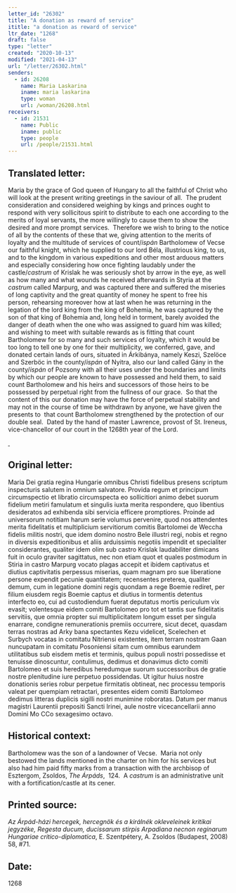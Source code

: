 ```yaml
---
letter_id: "26302"
title: "A donation as reward of service"
ititle: "a donation as reward of service"
ltr_date: "1268"
draft: false
type: "letter"
created: "2020-10-13"
modified: "2021-04-13"
url: "/letter/26302.html"
senders:
  - id: 26208
    name: Maria Laskarina
    iname: maria laskarina
    type: woman
    url: /woman/26208.html
receivers:
  - id: 21531
    name: Public
    iname: public
    type: people
    url: /people/21531.html
---
```

<h2> Translated letter:</h2><p>Maria by the grace of God queen of Hungary to all the faithful of Christ who will look at the present writing greetings in the saviour of all.&nbsp; The prudent consideration and considered weighing by kings and princes ought to respond with very sollicitous spirit to distribute to each one according to the merits of loyal servants, the more willingly to cause them to show the desired and more prompt services.&nbsp; Therefore we wish to bring to the notice of all by the contents of these that we, giving attention to the merits of loyalty and the multitude of services of count/<i>ispán</i> Bartholomew of Vecse our faithful knight, which he supplied to our lord Béla, illustrious king, to us, and to the kingdom in various expeditions and other most arduous matters and especially considering how once fighting laudably under the castle/<em>castrum</em> of Krislak he was seriously shot by arrow in the eye, as well as how many and what wounds he received afterwards in Styria at the <em>castrum</em> called Marpurg, and was captured there and suffered the miseries of long captivity and the great quantity of money he spent to free his person, rehearsing moreover how at last when he was returning in the legation of the lord king from the king of Bohemia, he was captured by the son of that king of Bohemia and, long held in torment, barely avoided the danger of death when the one who was assigned to guard him was killed; and wishing to meet with suitable rewards as is fitting that count Bartholomew for so many and such services of loyalty, which it would be too long to tell one by one for their multiplicity, we conferred, gave, and donated certain lands of ours, situated in Árkibánya, namely Keszi, Szelöce and Szerböc in the county/<i>ispán</i> of Nyitra, also our land called Gány in the county/<i>ispán </i>of Pozsony with all their uses under the boundaries and limits by which our people are known to have possessed and held them, to said count Bartholomew and his heirs and successors of those heirs to be possessed by perpetual right from the fullness of our grace.&nbsp; So that the content of this our donation may have the force of perpetual stability and may not in the course of time be withdrawn by anyone, we have given the presents to&nbsp; that count Bartholomew strengthened by the protection of our double seal.&nbsp; Dated by the hand of master Lawrence, provost of St. Ireneus, vice-chancellor of our court in the 1268th year of the Lord.</p><p><span style="text-decoration: underline;">&nbsp;</span></p><h2 class="mt-4"> Original letter:</h2><p><span>Maria Dei gratia regina Hungarie omnibus Christi fidelibus presens scriptum inspecturis salutem in omnium salvatore. Provida regum et principum circumspectio et libratio circumspecta eo sollicitiori animo debet suorum fidelium metiri famulatum et singulis iuxta merita respondere, quo libentius desideratos ad exhibenda sibi servicia efficere promptiores. Proinde ad universorum notitiam harum serie volumus pervenire, quod nos attendentes merita fidelitatis et multiplicium servitiorum comitis Bartolomei de Weccha fidelis militis nostri, que idem domino nostro Bele illustri regi, nobis et regno in diversis expeditionibus et aliis arduissimis negotiis impendit et specialiter considerantes, qualiter idem olim sub castro Krislak laudabiliter dimicans fuit in oculo graviter sagittatus, nec non etiam quot et quales postmodum in Stiria in castro Marpurg vocato plagas accepit et ibidem captivatus et diutius captivitatis perpessus miserias, quam magnam pro sue liberatione persone expendit pecunie quantitatem; recensentes preterea, qualiter demum, cum in legatione domini regis quondam a rege Boemie rediret, per filium eiusdem regis Boemie captus et diutius in tormentis detentus interfecto eo, cui ad custodiendum fuerat deputatus mortis periculum vix evasit; volentesque eidem comiti Bartolomeo pro tot et tantis sue fidelitatis servitiis, que omnia propter sui multiplicitatem longum esset per singula enarrare, condigne remunerationis premiis occurrere, sicut decet, quasdam terras nostras ad Arky bana spectantes Kezu videlicet, Scelechen et Surbych vocatas in comitatu Nitriensi existentes, item terram nostram Gaan nuncupatam in comitatu Posoniensi sitam cum omnibus earundem utilitatibus sub eisdem metis et terminis, quibus populi nostri possedisse et tenuisse dinoscuntur, contulimus, dedimus et donavimus dicto comiti Bartolomeo et suis heredibus heredumque suorum successoribus de gratie nostre plenitudine iure perpetuo possidendas. Ut igitur huius nostre donationis series robur perpetue firmitatis obtineat, nec processu temporis valeat per quempiam retractari, presentes eidem comiti Bartolomeo dedimus litteras duplicis sigilli nostri munimine roboratas. Datum per manus magistri Laurentii prepositi Sancti Irinei, aule nostre vicecancellarii anno Domini Mo CCo sexagesimo octavo.&nbsp;</span></p><h2 class="mt-4"> Historical context:</h2><p>Bartholomew was the son of a landowner of Vecse. &nbsp;Maria not only bestowed the lands mentioned in the charter on him for his services but also had him paid fifty marks from a transaction with the archbisop of Esztergom, Zsoldos, <i>The Árpáds</i>, &nbsp;124.&nbsp;&nbsp;<span>A&nbsp;</span><em>castrum</em><span>&nbsp;is an administrative unit with a fortification/castle at its cener.</span></p><h2 class="mt-4"> Printed source:</h2><p><span><em>Az Árpád-házi hercegek, hercegnök és a királnék okleveleinek kritikai jegyzéke, Regesta ducum, ducissarum stirpis Arpadiana necnon reginarum Hungariae critico-diplomatica</em>, E. Szentpétery, A. Zsoldos (Budapest, 2008) 58, #71.</span></p><h2 class="mt-4"> Date:</h2>1268